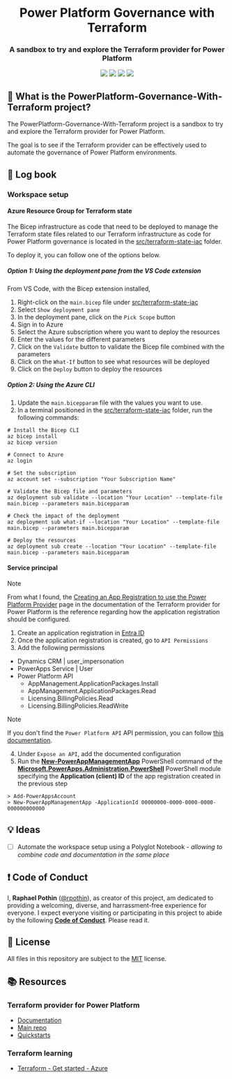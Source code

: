 <p align="center">
    <h1 align="center">
        Power Platform Governance with Terraform
    </h1>
    <h3 align="center">
        A sandbox to try and explore the Terraform provider for Power Platform
    </h3>
</p>

<p align="center">
    <a href="https://github.com/rpothin/PowerPlatform-Governance-With-Terraform/blob/main/LICENSE" alt="Repository License">
        <img src="https://img.shields.io/github/license/rpothin/PowerPlatform-Governance-With-Terraform?color=yellow&label=License" /></a>
    <a href="#watchers" alt="Watchers">
        <img src="https://img.shields.io/github/watchers/rpothin/PowerPlatform-Governance-With-Terraform?style=social" /></a>
    <a href="#forks" alt="Forks">
        <img src="https://img.shields.io/github/forks/rpothin/PowerPlatform-Governance-With-Terraform?style=social" /></a>
    <a href="#stars" alt="Stars">
        <img src="https://img.shields.io/github/stars/rpothin/PowerPlatform-Governance-With-Terraform?style=social" /></a>
</p>

## 🏡 What is the PowerPlatform-Governance-With-Terraform project?

The PowerPlatform-Governance-With-Terraform project is a sandbox to try and explore the Terraform provider for Power Platform.

The goal is to see if the Terraform provider can be effectively used to automate the governance of Power Platform environments.

## 📖 Log book

### Workspace setup

#### Azure Resource Group for Terraform state

The Bicep infrastructure as code that need to be deployed to manage the Terraform state files related to our Terraform infrastructure as code for Power Platform governance is located in the [src/terraform-state-iac](./src/terraform-state-iac/) folder.

To deploy it, you can follow one of the options below.

##### Option 1: Using the deployment pane from the VS Code extension

From VS Code, with the Bicep extension installed,
1. Right-click on the `main.bicep` file under [src/terraform-state-iac](./src/terraform-state-iac/)
2. Select `Show deployment pane`
3. In the deployment pane, click on the `Pick Scope` button
4. Sign in to Azure
5. Select the Azure subscription where you want to deploy the resources
6. Enter the values for the different parameters
7. Click on the `Validate` button to validate the Bicep file combined with the parameters
8. Click on the `What-If` button to see what resources will be deployed
9. Click on the `Deploy` button to deploy the resources

##### Option 2: Using the Azure CLI

1. Update the `main.bicepparam` file with the values you want to use.
2. In a terminal positioned in the [src/terraform-state-iac](./src/terraform-state-iac/) folder, run the following commands:

```shell
# Install the Bicep CLI
az bicep install
az bicep version

# Connect to Azure
az login

# Set the subscription
az account set --subscription "Your Subscription Name"

# Validate the Bicep file and parameters
az deployment sub validate --location "Your Location" --template-file main.bicep --parameters main.bicepparam

# Check the impact of the deployment
az deployment sub what-if --location "Your Location" --template-file main.bicep --parameters main.bicepparam

# Deploy the resources
az deployment sub create --location "Your Location" --template-file main.bicep --parameters main.bicepparam
```

#### Service principal

> [!NOTE]
> From what I found, the [Creating an App Registration to use the Power Platform Provider](https://microsoft.github.io/terraform-provider-power-platform/guides/app_registration/) page in the documentation of the Terraform provider for Power Platform is the reference regarding how the application registration should be configured.

1. Create an application registration in [Entra ID](https://entra.microsoft.com/#view/Microsoft_AAD_RegisteredApps/ApplicationsListBlade)
2. Once the application registration is created, go to `API Permissions`
3. Add the following permissions

- Dynamics CRM | user_impersonation
- PowerApps Service | User
- Power Platform API
  - AppManagement.ApplicationPackages.Install
  - AppManagement.ApplicationPackages.Read
  - Licensing.BillingPolicies.Read
  - Licensing.BillingPolicies.ReadWrite

> [!NOTE]
> If you don't find the `Power Platform API` API permission, you can follow [this documentation](https://learn.microsoft.com/en-us/power-platform/admin/programmability-authentication-v2#step-2-configure-api-permissions).

4. Under `Expose an API`, add the documented configuration
5. Run the [**New-PowerAppManagementApp**](https://docs.microsoft.com/en-us/powershell/module/microsoft.powerapps.administration.powershell/new-powerappmanagementapp) PowerShell command of the [**Microsoft.PowerApps.Administration.PowerShell**](https://docs.microsoft.com/en-us/powershell/module/microsoft.powerapps.administration.powershell) PowerShell module specifying the **Application (client) ID** of the app registration created in the previous step

```shell
> Add-PowerAppsAccount
> New-PowerAppManagementApp -ApplicationId 00000000-0000-0000-0000-000000000000
```

## 💡 Ideas

- [ ] Automate the workspace setup using a Polyglot Notebook - _allowing to combine code and documentation in the same place_

## ❗ Code of Conduct

I, **Raphael Pothin** ([@rpothin](https://github.com/rpothin)), as creator of this project, am dedicated to providing a welcoming, diverse, and harrassment-free experience for everyone.
I expect everyone visiting or participating in this project to abide by the following [**Code of Conduct**](CODE_OF_CONDUCT.md).
Please read it.

## 📝 License

All files in this repository are subject to the [MIT](LICENSE) license.

## 📚 Resources

### Terraform provider for Power Platform

- [Documentation](https://microsoft.github.io/terraform-provider-power-platform/)
- [Main repo](https://github.com/microsoft/terraform-provider-power-platform)
- [Quickstarts](https://github.com/microsoft/power-platform-terraform-quickstarts)

### Terraform learning

- [Terraform - Get started - Azure](https://developer.hashicorp.com/terraform/tutorials/azure-get-started)